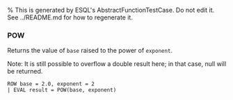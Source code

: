 % This is generated by ESQL's AbstractFunctionTestCase. Do not edit it. See ../README.md for how to regenerate it.

### POW
Returns the value of `base` raised to the power of `exponent`.

Note: It is still possible to overflow a double result here; in that case, null will be returned.

```esql
ROW base = 2.0, exponent = 2
| EVAL result = POW(base, exponent)
```
